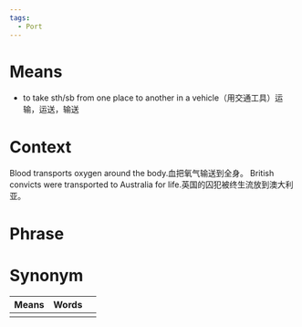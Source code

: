 ```yaml
---
tags:
  - Port
---
```

# Means
- to take sth/sb from one place to another in a vehicle（用交通工具）运输，运送，输送
# Context
Blood transports oxygen around the body.血把氧气输送到全身。
British convicts were transported to Australia for life.英国的囚犯被终生流放到澳大利亚。
# Phrase

# Synonym
| Means | Words |     |
| ----- | ----- | --- |
|       |       |     |
